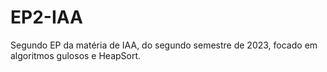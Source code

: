 # EP2-IAA
Segundo EP da matéria de IAA, do segundo semestre de 2023, focado em algoritmos gulosos e HeapSort.
